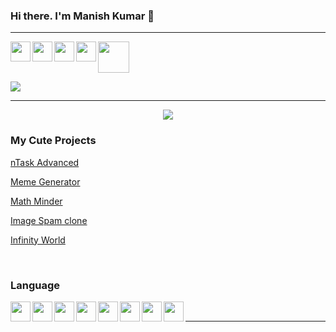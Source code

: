 <head>
  <link rel="stylesheet" href="https://cdnjs.cloudflare.com/ajax/libs/font-awesome/4.7.0/css/font-awesome.min.css">
 </head>

### Hi there. I'm Manish Kumar 👋

<hr />

<p align="center">

<a href="https://www.facebook.com/profile.php?id=100009172781875" target="_blank"><img align="left" height="32" width="32" src="https://cdn.jsdelivr.net/npm/simple-icons@v3/icons/facebook.svg" /></a>
<a href="https://www.instagram.com/kumarmanish03/" target="_blank"><img align="left" height="32" width="32" src="https://cdn.jsdelivr.net/npm/simple-icons@v3/icons/instagram.svg" /></a>
<a href="https://www.linkedin.com/in/kumarmanish03" target="_blank"><img align="left" height="32" width="32" src="https://cdn.jsdelivr.net/npm/simple-icons@v3/icons/linkedin.svg" /></a>
<a href="mailto:manish15052000@gmail.com" target="_blank"><img align="left" height="32" width="32" src="https://cdn.jsdelivr.net/npm/simple-icons@v3/icons/gmail.svg" /></a>

</p>

<img src="https://media.giphy.com/media/WUlplcMpOCEmTGBtBW/giphy.gif" width="50">

<!-- <img src="https://github-readme-stats.vercel.app/api/?username=kumarmanish03&show_icons=true&theme=gotham" alt="github stats"/>
 -->
<a href="https://github.com/kumarmanish03/github-readme-stats"><img align="center" src="https://github-readme-stats.vercel.app/api/top-langs/?username=kumarmanish03&layout=compact&theme=gotham" /></a>

<hr/>

<p align="center">

<img src="https://visitor-badge.laobi.icu/badge?page_id=kumarmanish03.kumarmanish03" />

</p>

### My Cute Projects

<a href="https://ntaskadvanced.netlify.app/" target="_blank">nTask Advanced</a>

<a href="https://kumarmanish03.github.io/meme-generator-reactJS/" target="_blank">Meme Generator</a>

<a href="https://mathminder.netlify.app/" target="_blank">Math Minder</a>

<a href="https://imageflexbox.netlify.app/" target="_blank">Image Spam clone</a>

<a href="https://infinityworld.netlify.app/" target="_blank">Infinity World</a>

<br/>

### Language

<img align="left" height="32" width="32" src="https://cdn.jsdelivr.net/npm/simple-icons@v3/icons/c.svg" />
<img align="left" height="32" width="32" src="https://cdn.jsdelivr.net/npm/simple-icons@v3/icons/cplusplus.svg" />
<img align="left" height="32" width="32" src="https://cdn.jsdelivr.net/npm/simple-icons@v3/icons/javascript.svg" />
<img align="left" height="32" width="32" src="https://cdn.jsdelivr.net/npm/simple-icons@v3/icons/java.svg" />
<img align="left" height="32" width="32" src="https://cdn.jsdelivr.net/npm/simple-icons@v3/icons/html5.svg" />
<img align="left" height="32" width="32" src="https://cdn.jsdelivr.net/npm/simple-icons@v3/icons/css3.svg" />
<img align="left" height="32" width="32" src="https://cdn.jsdelivr.net/npm/simple-icons@v3/icons/react.svg" />
<img align="left" height="32" width="32" src="https://cdn.jsdelivr.net/npm/simple-icons@v3/icons/python.svg" />

<br/>

<hr/>
